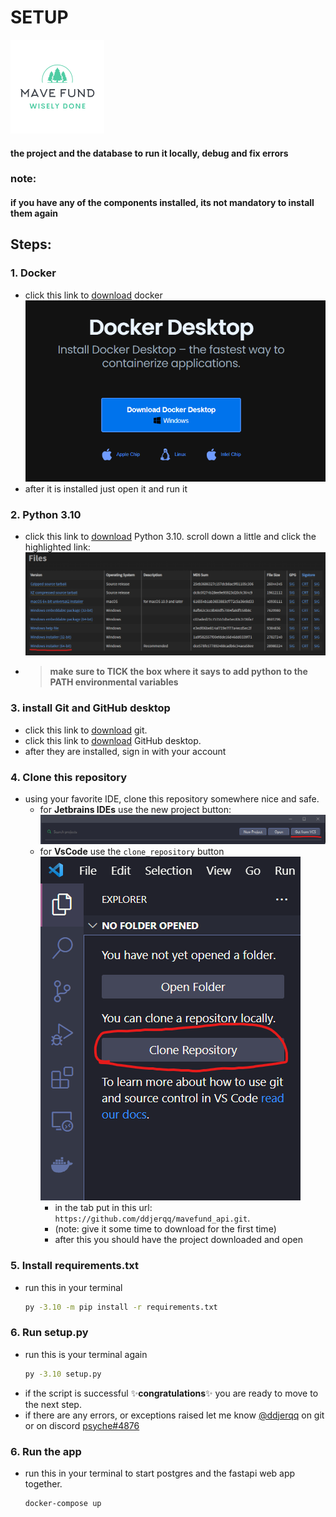 # SETUP
<img alt="logo" height="150" src="static/image/mavefund.png" width="150"/>

#### the project and the database to run it locally, debug and fix errors


### note: 
#### if you have any of the components installed, its not mandatory to install them again

## Steps:
### **1. Docker**
* click this link to [download](https://www.docker.com/products/docker-desktop/)
docker ![[docker download]](/tmp/docker_download.png)
* after it is installed just open it and run it

### **2. Python 3.10**
* click this link to [download](https://www.python.org/downloads/release/python-3109/)
Python 3.10. scroll down a little and click the highlighted link: 
![[python download]](/tmp/python_download.png)
* > **make sure to TICK the box where it says to add python to the PATH environmental variables**

### **3. install Git and GitHub desktop**
* click this link to [download](https://git-scm.com/downloads) git. 
* click this link to [download](https://desktop.github.com) GitHub desktop. 
* after they are installed, sign in with your account

### **4. Clone this repository**
* using your favorite IDE, clone this repository somewhere nice and safe.
  * for **Jetbrains IDEs** use the new project button: ![jb ide get from vcs](/tmp/jbide_get_from_vcs.png)
  * for **VsCode** use the `clone_repository` button 
  ![vsc clone repo](/tmp/vsc_clone_repo.png)
    * in the tab put in this url: `https://github.com/ddjerqq/mavefund_api.git`. 
    * (note: give it some time to download for the first time)
    * after this you should have the project downloaded and open

### **5. Install requirements.txt**
* run this in your terminal
    ```bash
    py -3.10 -m pip install -r requirements.txt
    ```

### **6. Run setup.py**
* run this is your terminal again
    ```bash
    py -3.10 setup.py
    ```
* if the script is successful ✨**congratulations**✨ you are ready to move to the next step.
* if there are any errors, or exceptions raised let me know [@ddjerqq](https://github.com/ddjerqq) 
  on git or on discord [psyche#4876](https://discord.com)

### **6. Run the app**
* run this in your terminal to start postgres and the fastapi web app together.
    ```bash
    docker-compose up
    ```
